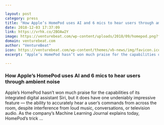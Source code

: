 ```yaml
---

layout: post
category: press
title: "How Apple’s HomePod uses AI and 6 mics to hear users through ambient noise"
date: 2018-12-03 17:37:09
link: https://vrhk.co/2BOAw2Y
image: https://venturebeat.com/wp-content/uploads/2018/09/homepod.png?fit=1200%2C669&strip=all
domain: venturebeat.com
author: "VentureBeat"
icon: https://venturebeat.com/wp-content/themes/vb-news/img/favicon.ico
excerpt: "Apple’s HomePod hasn’t won much praise for the capabilities of its integrated digital assistant Siri, but it does have one undeniably impressive feature — the ability to accurately hear a user’s commands from across the room, despite interference from loud music, conversations, or television audio. As the company’s Machine Learning Journal explains today, HomePod’s trick …"

---
```


### How Apple’s HomePod uses AI and 6 mics to hear users through ambient noise

Apple’s HomePod hasn’t won much praise for the capabilities of its integrated digital assistant Siri, but it does have one undeniably impressive feature — the ability to accurately hear a user’s commands from across the room, despite interference from loud music, conversations, or television audio. As the company’s Machine Learning Journal explains today, HomePod’s trick …